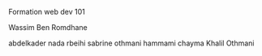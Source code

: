 Formation web dev 101


Wassim Ben Romdhane

abdelkader
nada rbeihi
sabrine othmani
hammami chayma
Khalil Othmani